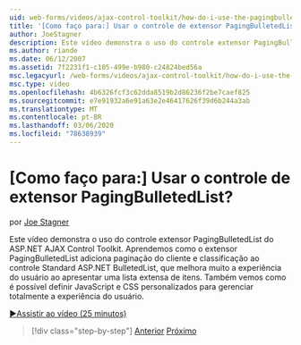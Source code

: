 ```yaml
---
uid: web-forms/videos/ajax-control-toolkit/how-do-i-use-the-pagingbulletedlist-extender-control
title: '[Como faço para:] Usar o controle de extensor PagingBulletedList? | Microsoft Docs'
author: JoeStagner
description: Este vídeo demonstra o uso do controle extensor PagingBulletedList do ASP.NET AJAX Control Toolkit. Aprendemos como o PagingBulletedList estende...
ms.author: riande
ms.date: 06/12/2007
ms.assetid: 7f2231f1-c105-499e-b980-c24824bed56a
msc.legacyurl: /web-forms/videos/ajax-control-toolkit/how-do-i-use-the-pagingbulletedlist-extender-control
msc.type: video
ms.openlocfilehash: 4b6326fcf3c62dda8519b2d86236f2be7caef825
ms.sourcegitcommit: e7e91932a6e91a63e2e46417626f39d6b244a3ab
ms.translationtype: MT
ms.contentlocale: pt-BR
ms.lasthandoff: 03/06/2020
ms.locfileid: "78638939"
---
```

# <a name="how-do-i-use-the-pagingbulletedlist-extender-control"></a>[Como faço para:] Usar o controle de extensor PagingBulletedList?

por [Joe Stagner](https://github.com/JoeStagner)

Este vídeo demonstra o uso do controle extensor PagingBulletedList do ASP.NET AJAX Control Toolkit. Aprendemos como o extensor PagingBulletedList adiciona paginação do cliente e classificação ao controle Standard ASP.NET BulletedList, que melhora muito a experiência do usuário ao apresentar uma lista extensa de itens. Também vemos como é possível definir JavaScript e CSS personalizados para gerenciar totalmente a experiência do usuário.

[&#9654;Assistir ao vídeo (25 minutos)](https://channel9.msdn.com/Blogs/ASP-NET-Site-Videos/how-do-i-use-the-pagingbulletedlist-extender-control)

> [!div class="step-by-step"]
> [Anterior](how-do-i-use-the-aspnet-ajax-listsearch-extender.md)
> [Próximo](how-do-i-use-the-numericupdown-extender-control.md)
